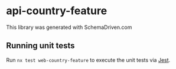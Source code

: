 
# api-country-feature

This library was generated with SchemaDriven.com

## Running unit tests

Run `nx test web-country-feature` to execute the unit tests via [Jest](https://jestjs.io).

